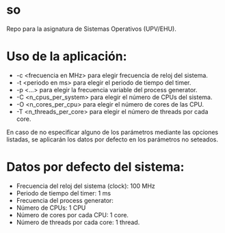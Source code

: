 # so
Repo para la asignatura de Sistemas Operativos (UPV/EHU).

# Uso de la aplicación:
- -c \<frecuencia en MHz> para elegir frecuencia de reloj del sistema.
- -t \<periodo en ms> para elegir el periodo de tiempo del timer.
- -p \<...> para elegir la frecuencia variable del process generator.
- -C \<n_cpus_per_system> para elegir el número de CPUs del sistema.
- -O \<n_cores_per_cpu> para elegir el número de cores de las CPU.
- -T \<n_threads_per_core> para elegir el número de threads por cada core.

En caso de no especificar alguno de los parámetros mediante las opciones listadas, se aplicarán los datos por defecto en los parámetros no seteados.

# Datos por defecto del sistema:
- Frecuencia del reloj del sistema (clock): 100 MHz
- Periodo de tiempo del timer: 1 ms
- Frecuencia del process generator:  
- Número de CPUs: 1 CPU
- Número de cores por cada CPU: 1 core.
- Número de threads por cada core: 1 thread.
